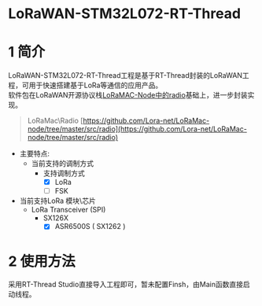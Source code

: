 # LoRaWAN-STM32L072-RT-Thread
# 1 简介
LoRaWAN-STM32L072-RT-Thread工程是基于RT-Thread封装的LoRaWAN工程，可用于快速搭建基于LoRa等通信的应用产品。<br />软件包在LoRaWAN开源协议栈[LoRaMAC-Node中的radio]()基础上，进一步封装实现。
> LoRaMac\Radio
> [https://github.com/Lora-net/LoRaMac-node/tree/master/src/radio](https://github.com/Lora-net/LoRaMac-node/tree/master/src/radio)

- 主要特点:
   - 当前支持的调制方式
      - 支持调制方式
         - [x] LoRa
         - [ ] FSK
- 当前支持LoRa 模块\芯片
   - LoRa Transceiver (SPI)
      - SX126X
        - [x] ASR6500S ( SX1262 )
# 2 使用方法
采用RT-Thread Studio直接导入工程即可，暂未配置Finsh，由Main函数直接启动线程。
